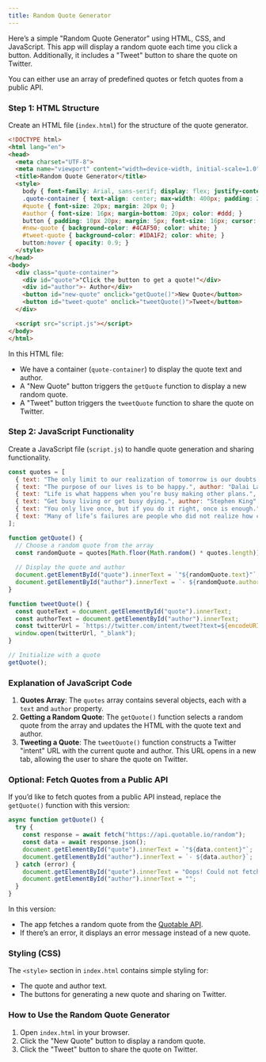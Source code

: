 ```yaml
---
title: Random Quote Generator
---
```


Here’s a simple "Random Quote Generator" using HTML, CSS, and JavaScript. This app will display a random quote each time you click a button. Additionally, it includes a "Tweet" button to share the quote on Twitter. 

You can either use an array of predefined quotes or fetch quotes from a public API.

### Step 1: HTML Structure

Create an HTML file (`index.html`) for the structure of the quote generator.

```html
<!DOCTYPE html>
<html lang="en">
<head>
  <meta charset="UTF-8">
  <meta name="viewport" content="width=device-width, initial-scale=1.0">
  <title>Random Quote Generator</title>
  <style>
    body { font-family: Arial, sans-serif; display: flex; justify-content: center; align-items: center; height: 100vh; margin: 0; background-color: #f5f5f5; }
    .quote-container { text-align: center; max-width: 400px; padding: 20px; border-radius: 10px; background-color: #333; color: #fff; }
    #quote { font-size: 20px; margin: 20px 0; }
    #author { font-size: 16px; margin-bottom: 20px; color: #ddd; }
    button { padding: 10px 20px; margin: 5px; font-size: 16px; cursor: pointer; border: none; border-radius: 5px; }
    #new-quote { background-color: #4CAF50; color: white; }
    #tweet-quote { background-color: #1DA1F2; color: white; }
    button:hover { opacity: 0.9; }
  </style>
</head>
<body>
  <div class="quote-container">
    <div id="quote">"Click the button to get a quote!"</div>
    <div id="author">- Author</div>
    <button id="new-quote" onclick="getQuote()">New Quote</button>
    <button id="tweet-quote" onclick="tweetQuote()">Tweet</button>
  </div>

  <script src="script.js"></script>
</body>
</html>
```

In this HTML file:
- We have a container (`quote-container`) to display the quote text and author.
- A "New Quote" button triggers the `getQuote` function to display a new random quote.
- A "Tweet" button triggers the `tweetQuote` function to share the quote on Twitter.

### Step 2: JavaScript Functionality

Create a JavaScript file (`script.js`) to handle quote generation and sharing functionality.

```javascript
const quotes = [
  { text: "The only limit to our realization of tomorrow is our doubts of today.", author: "Franklin D. Roosevelt" },
  { text: "The purpose of our lives is to be happy.", author: "Dalai Lama" },
  { text: "Life is what happens when you’re busy making other plans.", author: "John Lennon" },
  { text: "Get busy living or get busy dying.", author: "Stephen King" },
  { text: "You only live once, but if you do it right, once is enough.", author: "Mae West" },
  { text: "Many of life’s failures are people who did not realize how close they were to success when they gave up.", author: "Thomas A. Edison" },
];

function getQuote() {
  // Choose a random quote from the array
  const randomQuote = quotes[Math.floor(Math.random() * quotes.length)];
  
  // Display the quote and author
  document.getElementById("quote").innerText = `"${randomQuote.text}"`;
  document.getElementById("author").innerText = `- ${randomQuote.author}`;
}

function tweetQuote() {
  const quoteText = document.getElementById("quote").innerText;
  const authorText = document.getElementById("author").innerText;
  const twitterUrl = `https://twitter.com/intent/tweet?text=${encodeURIComponent(quoteText)} ${encodeURIComponent(authorText)}`;
  window.open(twitterUrl, "_blank");
}

// Initialize with a quote
getQuote();
```

### Explanation of JavaScript Code

1. **Quotes Array**: The `quotes` array contains several objects, each with a `text` and `author` property.
2. **Getting a Random Quote**: The `getQuote()` function selects a random quote from the array and updates the HTML with the quote text and author.
3. **Tweeting a Quote**: The `tweetQuote()` function constructs a Twitter "intent" URL with the current quote and author. This URL opens in a new tab, allowing the user to share the quote on Twitter.

### Optional: Fetch Quotes from a Public API

If you’d like to fetch quotes from a public API instead, replace the `getQuote()` function with this version:

```javascript
async function getQuote() {
  try {
    const response = await fetch("https://api.quotable.io/random");
    const data = await response.json();
    document.getElementById("quote").innerText = `"${data.content}"`;
    document.getElementById("author").innerText = `- ${data.author}`;
  } catch (error) {
    document.getElementById("quote").innerText = "Oops! Could not fetch a new quote.";
    document.getElementById("author").innerText = "";
  }
}
```

In this version:
- The app fetches a random quote from the [Quotable API](https://api.quotable.io/).
- If there’s an error, it displays an error message instead of a new quote.

### Styling (CSS)

The `<style>` section in `index.html` contains simple styling for:
- The quote and author text.
- The buttons for generating a new quote and sharing on Twitter.

### How to Use the Random Quote Generator

1. Open `index.html` in your browser.
2. Click the "New Quote" button to display a random quote.
3. Click the "Tweet" button to share the quote on Twitter.